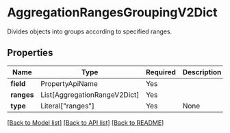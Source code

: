 # AggregationRangesGroupingV2Dict

Divides objects into groups according to specified ranges.

## Properties
| Name | Type | Required | Description |
| ------------ | ------------- | ------------- | ------------- |
**field** | PropertyApiName | Yes |  |
**ranges** | List[AggregationRangeV2Dict] | Yes |  |
**type** | Literal["ranges"] | Yes | None |


[[Back to Model list]](../../../README.md#models-v1-link) [[Back to API list]](../../../README.md#apis-v1-link) [[Back to README]](../../../README.md)
